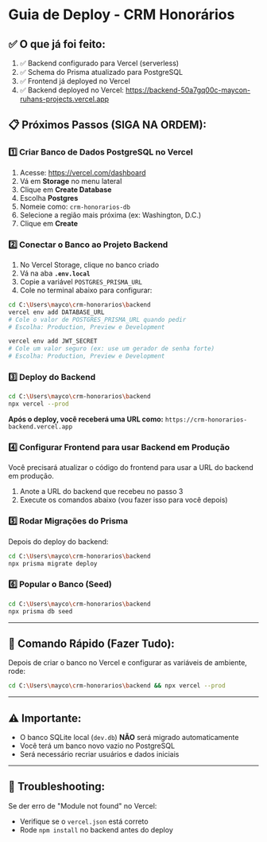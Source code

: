 # Guia de Deploy - CRM Honorários

## ✅ O que já foi feito:

1. ✅ Backend configurado para Vercel (serverless)
2. ✅ Schema do Prisma atualizado para PostgreSQL
3. ✅ Frontend já deployed no Vercel
4. ✅ Backend deployed no Vercel: https://backend-50a7gq00c-maycon-ruhans-projects.vercel.app

## 📋 Próximos Passos (SIGA NA ORDEM):

### 1️⃣ Criar Banco de Dados PostgreSQL no Vercel

1. Acesse: https://vercel.com/dashboard
2. Vá em **Storage** no menu lateral
3. Clique em **Create Database**
4. Escolha **Postgres**
5. Nomeie como: `crm-honorarios-db`
6. Selecione a região mais próxima (ex: Washington, D.C.)
7. Clique em **Create**

### 2️⃣ Conectar o Banco ao Projeto Backend

1. No Vercel Storage, clique no banco criado
2. Vá na aba **`.env.local`**
3. Copie a variável `POSTGRES_PRISMA_URL`
4. Cole no terminal abaixo para configurar:

```bash
cd C:\Users\mayco\crm-honorarios\backend
vercel env add DATABASE_URL
# Cole o valor de POSTGRES_PRISMA_URL quando pedir
# Escolha: Production, Preview e Development

vercel env add JWT_SECRET
# Cole um valor seguro (ex: use um gerador de senha forte)
# Escolha: Production, Preview e Development
```

### 3️⃣ Deploy do Backend

```bash
cd C:\Users\mayco\crm-honorarios\backend
npx vercel --prod
```

**Após o deploy, você receberá uma URL como:**
`https://crm-honorarios-backend.vercel.app`

### 4️⃣ Configurar Frontend para usar Backend em Produção

Você precisará atualizar o código do frontend para usar a URL do backend em produção.

1. Anote a URL do backend que recebeu no passo 3
2. Execute os comandos abaixo (vou fazer isso para você depois)

### 5️⃣ Rodar Migrações do Prisma

Depois do deploy do backend:

```bash
cd C:\Users\mayco\crm-honorarios\backend
npx prisma migrate deploy
```

### 6️⃣ Popular o Banco (Seed)

```bash
cd C:\Users\mayco\crm-honorarios\backend
npx prisma db seed
```

---

## 🚀 Comando Rápido (Fazer Tudo):

Depois de criar o banco no Vercel e configurar as variáveis de ambiente, rode:

```bash
cd C:\Users\mayco\crm-honorarios\backend && npx vercel --prod
```

---

## ⚠️ Importante:

- O banco SQLite local (`dev.db`) **NÃO** será migrado automaticamente
- Você terá um banco novo vazio no PostgreSQL
- Será necessário recriar usuários e dados iniciais

---

## 🔧 Troubleshooting:

Se der erro de "Module not found" no Vercel:
- Verifique se o `vercel.json` está correto
- Rode `npm install` no backend antes do deploy
